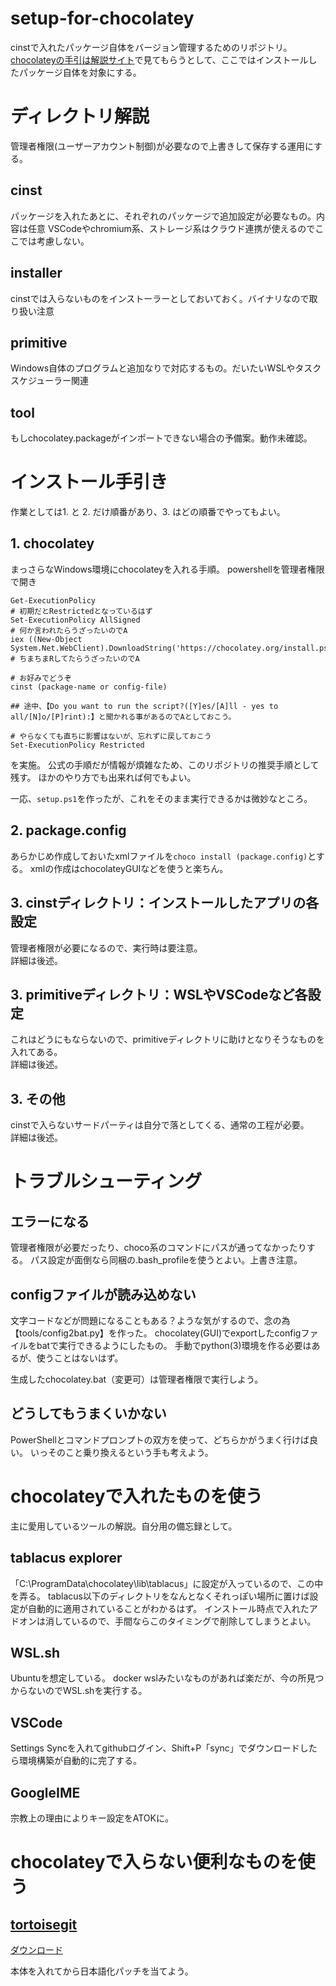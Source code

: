 ﻿# setup-for-chocolatey
cinstで入れたパッケージ自体をバージョン管理するためのリポジトリ。<br>
[chocolateyの手引は解説サイト](https://shimajima-eiji.github.io/resume/chocolatey)で見てもらうとして、ここではインストールしたパッケージ自体を対象にする。

# ディレクトリ解説
管理者権限(ユーザーアカウント制御)が必要なので上書きして保存する運用にする。<br>

## cinst
パッケージを入れたあとに、それぞれのパッケージで追加設定が必要なもの。内容は任意
VSCodeやchromium系、ストレージ系はクラウド連携が使えるのでここでは考慮しない。

## installer
cinstでは入らないものをインストーラーとしておいておく。バイナリなので取り扱い注意

## primitive
Windows自体のプログラムと追加なりで対応するもの。だいたいWSLやタスクスケジューラー関連

## tool
もしchocolatey.packageがインポートできない場合の予備案。動作未確認。

# インストール手引き
作業としては1. と 2. だけ順番があり、3. はどの順番でやってもよい。

## 1. chocolatey
まっさらなWindows環境にchocolateyを入れる手順。
powershellを管理者権限で開き

```
Get-ExecutionPolicy
# 初期だとRestrictedとなっているはず
Set-ExecutionPolicy AllSigned
# 何か言われたらうざったいのでA
iex ((New-Object System.Net.WebClient).DownloadString('https://chocolatey.org/install.ps1'))
# ちまちまRしてたらうざったいのでA

# お好みでどうぞ
cinst (package-name or config-file)

## 途中、【Do you want to run the script?([Y]es/[A]ll - yes to all/[N]o/[P]rint):】と聞かれる事があるのでAとしておこう。

# やらなくても直ちに影響はないが、忘れずに戻しておこう
Set-ExecutionPolicy Restricted
```

を実施。
公式の手順だが情報が煩雑なため、このリポジトリの推奨手順として残す。
ほかのやり方でも出来れば何でもよい。

一応、`setup.ps1`を作ったが、これをそのまま実行できるかは微妙なところ。

## 2. package.config
あらかじめ作成しておいたxmlファイルを`choco install (package.config)`とする。
xmlの作成はchocolateyGUIなどを使うと楽ちん。

## 3. cinstディレクトリ：インストールしたアプリの各設定
管理者権限が必要になるので、実行時は要注意。<br>
詳細は後述。

## 3. primitiveディレクトリ：WSLやVSCodeなど各設定
これはどうにもならないので、primitiveディレクトリに助けとなりそうなものを入れてある。<br>
詳細は後述。

## 3. その他
cinstで入らないサードパーティは自分で落としてくる、通常の工程が必要。<br>
詳細は後述。

# トラブルシューティング
## エラーになる
管理者権限が必要だったり、choco系のコマンドにパスが通ってなかったりする。
パス設定が面倒なら同梱の.bash_profileを使うとよい。上書き注意。

## configファイルが読み込めない
文字コードなどが問題になることもある？ような気がするので、念の為【tools/config2bat.py】を作った。
chocolatey(GUI)でexportしたconfigファイルをbatで実行できるようにしたもの。
手動でpython(3)環境を作る必要はあるが、使うことはないはず。

生成したchocolatey.bat（変更可）は管理者権限で実行しよう。

## どうしてもうまくいかない
PowerShellとコマンドプロンプトの双方を使って、どちらかがうまく行けば良い。
いっそのこと乗り換えるという手も考えよう。

# chocolateyで入れたものを使う
主に愛用しているツールの解説。自分用の備忘録として。

## tablacus explorer
「C:\ProgramData\chocolatey\lib\tablacus」に設定が入っているので、この中を弄る。
tablacus以下のディレクトリをなんとなくそれっぽい場所に置けば設定が自動的に適用されていることがわかるはず。
インストール時点で入れたアドオンは消しているので、手間ならこのタイミングで削除してしまうとよい。

## WSL.sh
Ubuntuを想定している。
docker wslみたいなものがあれば楽だが、今の所見つからないのでWSL.shを実行する。

## VSCode
Settings Syncを入れてgithubログイン、Shift+P「sync」でダウンロードしたら環境構築が自動的に完了する。

## GoogleIME
宗教上の理由によりキー設定をATOKに。

# chocolateyで入らない便利なものを使う
## [tortoisegit](https://tortoisegit.org/download/)
[ダウンロード](https://tortoisegit.org/download/)

本体を入れてから日本語化パッチを当てよう。
